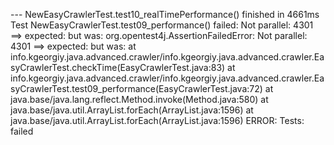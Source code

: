 --- NewEasyCrawlerTest.test10_realTimePerformance() finished in 4661ms
Test NewEasyCrawlerTest.test09_performance() failed: Not parallel: 4301 ==> expected: <true> but was: <false>
org.opentest4j.AssertionFailedError: Not parallel: 4301 ==> expected: <true> but was: <false>
at info.kgeorgiy.java.advanced.crawler/info.kgeorgiy.java.advanced.crawler.EasyCrawlerTest.checkTime(EasyCrawlerTest.java:83)
at info.kgeorgiy.java.advanced.crawler/info.kgeorgiy.java.advanced.crawler.EasyCrawlerTest.test09_performance(EasyCrawlerTest.java:72)
at java.base/java.lang.reflect.Method.invoke(Method.java:580)
at java.base/java.util.ArrayList.forEach(ArrayList.java:1596)
at java.base/java.util.ArrayList.forEach(ArrayList.java:1596)
ERROR: Tests: failed
